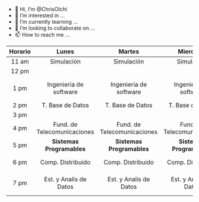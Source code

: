 - 👋 Hi, I’m @ChrisOIchi
- 👀 I’m interested in ...
- 🌱 I’m currently learning ...
- 💞️ I’m looking to collaborate on ...
- 📫 How to reach me ...

<!---
ChrisOIchi/ChrisOIchi is a ✨ special ✨ repository because its `README.md` (this file) appears on your GitHub profile.
You can click the Preview link to take a look at your changes.
--->

| Horario |            Lunes            |            Martes           |          Miercoles          |            Jueves           |         Viernes        |
|:-------:|:---------------------------:|:---------------------------:|:---------------------------:|:---------------------------:|:----------------------:|
|  11 am  |          Simulación         |          Simulación         |          Simulación         |          Simulación         |       Simulación       |
|  12 pm  |                             |                             |                             |                             |                        |
|   1 pm  |    Ingenieria de software   |    Ingenieria de software   |    Ingenieria de software   |    Ingenieria de software   | Ingenieria de software |
|   2 pm  |       T. Base de Datos      |       T. Base de Datos      |       T. Base de Datos      |       T. Base de Datos      |                        |
|   3 pm  |                             |                             |                             |                             |                        |
|   4 pm  | Fund. de Telecomunicaciones | Fund. de Telecomunicaciones | Fund. de Telecomunicaciones | Fund. de Telecomunicaciones |                        |
|   5 pm  |  **Sistemas Programables**  |  **Sistemas Programables**  |  **Sistemas Programables**  |  **Sistemas Programables**  |                        |
|   6 pm  |      Comp. Distribuido      |      Comp. Distribuido      |      Comp. Distribuido      |      Comp. Distribuido      |    Comp. Distribuido   |
|   7 pm  |    Est. y Analis de Datos   |    Est. y Analis de Datos   |    Est. y Analis de Datos   |    Est. y Analis de Datos   | Est. y Analis de Datos |
